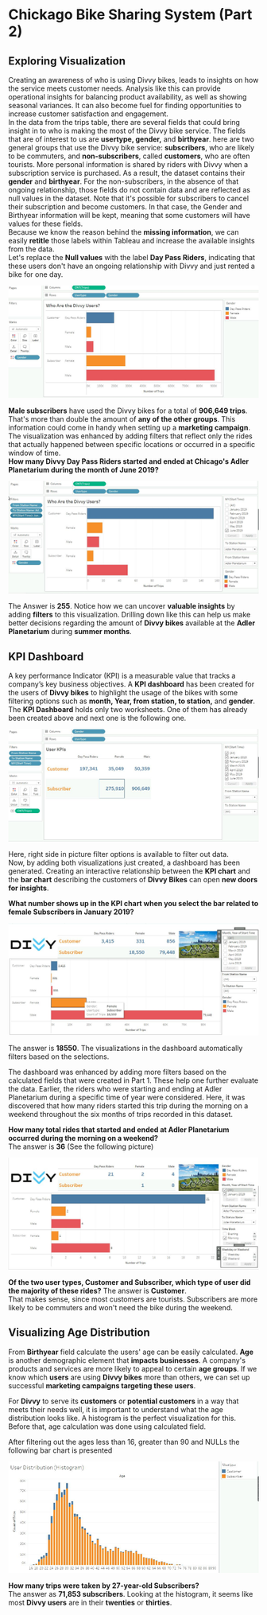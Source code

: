 # Chickago Bike Sharing System (Part 2)

## Exploring Visualization
Creating an awareness of who is using Divvy bikes, leads to insights on how the service meets customer needs. Analysis like this can 
provide operational insights for balancing product availability, as well as showing seasonal variances. It can also become fuel for 
finding opportunities to increase customer satisfaction and engagement.</br>
In the data from the trips table, there are several fields that could bring insight in to who is making the most of the Divvy bike 
service. The fields that are of interest to us are **usertype, gender,** and **birthyear**. here are two general groups that use the 
Divvy bike service: **subscribers**, who are likely to be commuters, and **non-subscribers**, called **customers**, who are often 
tourists. 
More personal information is shared by riders with Divvy when a subscription service is purchased. As a result, the dataset contains 
their **gender** and **birthyear**. For the non-subscribers, in the absence of that ongoing relationship, those fields do not contain 
data and are reflected as null values in the dataset. Note that it's possible for subscribers to cancel their subscription and become 
customers. In that case, the Gender and Birthyear information will be kept, meaning that some customers will have values for these 
fields.</br>
Because we know the reason behind the **missing information**, we can easily **retitle** those labels within Tableau and increase the 
available insights from the data.</br>
Let's replace the **Null values** with the label **Day Pass Riders**, indicating that these users don't have an ongoing relationship 
with Divvy and just rented a bike for one day.

![alt text](https://github.com/asifsamy/chickago-bike-sharing-02/blob/master/images/1_Users_Divvy.JPG "Logo Title Text 1")

**Male subscribers** have used the Divvy bikes for a total of **906,649 trips**. That's more than double the amount of 
**any of the other groups**. This information could come in handy when setting up a **marketing campaign**.</br>
The visualization was enhanced by adding filters that reflect only the rides that actually happened between specific locations or 
occurred in a specific window of time.</br>
**How many Divvy Day Pass Riders started and ended at Chicago's Adler Planetarium during the month of June 2019?**

![alt text](https://github.com/asifsamy/chickago-bike-sharing-02/blob/master/images/2_Users_Divvy.JPG "Logo Title Text 1")

The Answer is **255**. Notice how we can uncover **valuable insights** by adding **filters** to this visualization. Drilling down 
like this can help us make better decisions regarding the amount of **Divvy bikes** available at the **Adler Planetarium** 
during **summer months**.

## KPI Dashboard
A key performance Indicator (KPI) is a measurable value that tracks a company’s key business objectives. A **KPI dashboard** has been 
created for the users of **Divvy bikes** to highlight the usage of the bikes with some filtering options such as **month, Year, 
from station, to station,** and **gender**. The **KPI Dashboard** holds only two worksheets. One of them has already been created 
above and next one is the following one.

![alt text](https://github.com/asifsamy/chickago-bike-sharing-02/blob/master/images/3_Users_KPI.JPG "Logo Title Text 1")

Here, right side in picture filter options is available to filter out data.</br>
Now, by adding both visualizations just created, a dashboard has been generated. Creating an interactive relationship between the 
**KPI chart** and the **bar chart** describing the customers of **Divvy Bikes** can open **new doors for insights**.</br>

**What number shows up in the KPI chart when you select the bar related to female Subscribers in January 2019?**</br>

![alt text](https://github.com/asifsamy/chickago-bike-sharing-02/blob/master/images/4_KPI_Dashboard.JPG "Logo Title Text 1")

The answer is **18550**. The visualizations in the dashboard automatically filters based on the selections.</br>

The dashboard was enhanced by adding more filters based on the calculated fields that were created in Part 1. These help one further 
evaluate the data. Earlier, the riders who were starting and ending at Adler Planetarium during a specific time of year were 
considered. Here, it was discovered that how many riders started this trip during the morning on a weekend throughout the six months 
of trips recorded in this dataset.</br>

**How many total rides that started and ended at Adler Planetarium occurred during the morning on a weekend?**</br>
The answer is **36** (See the following picture)

![alt text](https://github.com/asifsamy/chickago-bike-sharing-02/blob/master/images/5_KPI_Dashboard.JPG "Logo Title Text 1")

**Of the two user types, Customer and Subscriber, which type of user did the majority of these rides?**
The answer is **Customer**.</br>
That makes sense, since most customers are tourists. Subscribers are more likely to be commuters and won't need the bike during 
the weekend.

## Visualizing Age Distribution
From **Birthyear** field calculate the users' age can be easily calculated. **Age** is another demographic element that 
**impacts businesses**. A company's products and services are more likely to appeal to certain **age groups**. If we know which 
**users** are using **Divvy bikes** more than others, we can set up successful **marketing campaigns targeting these users**.</br>

For **Divvy** to serve its **customers** or **potential customers** in a way that meets their needs well, it is important to understand 
what the age distribution looks like. A histogram is the perfect visualization for this. Before that, age calculation was done using 
calculated field.</br>

After filtering out the ages less than 16, greater than 90 and NULLs the following bar chart is presented

![alt text](https://github.com/asifsamy/chickago-bike-sharing-02/blob/master/images/6_Userr_Age.JPG "Logo Title Text 1")

**How many trips were taken by 27-year-old Subscribers?**</br>
The answer as **71,853 subscribers**. Looking at the histogram, it seems like most **Divvy users** are in their **twenties** or 
**thirties**.

